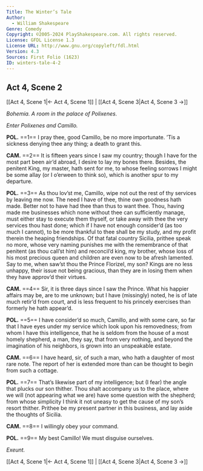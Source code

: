 ```yaml
---
Title: The Winter’s Tale
Author: 
  - William Shakespeare
Genre: Comedy
Copyright: ©2005-2024 PlayShakespeare.com. All rights reserved.
License: GFDL License 1.3
License URL: http://www.gnu.org/copyleft/fdl.html
Version: 4.3
Sources: First Folio (1623)
ID: winters-tale-4-2
---
```


## Act 4, Scene 2
[[Act 4, Scene 1|← Act 4, Scene 1]] | [[Act 4, Scene 3|Act 4, Scene 3 →]]

*Bohemia. A room in the palace of Polixenes.*

*Enter Polixenes and Camillo.*

**POL.**
==1== I pray thee, good Camillo, be no more importunate. ’Tis a sickness denying thee any thing; a death to grant this.

**CAM.**
==2== It is fifteen years since I saw my country; though I have for the most part been air’d abroad, I desire to lay my bones there. Besides, the penitent King, my master, hath sent for me, to whose feeling sorrows I might be some allay (or I o’erween to think so), which is another spur to my departure.

**POL.**
==3== As thou lov’st me, Camillo, wipe not out the rest of thy services by leaving me now. The need I have of thee, thine own goodness hath made. Better not to have had thee than thus to want thee. Thou, having made me businesses which none without thee can sufficiently manage, must either stay to execute them thyself, or take away with thee the very services thou hast done; which if I have not enough consider’d (as too much I cannot), to be more thankful to thee shall be my study, and my profit therein the heaping friendships. Of that fatal country Sicilia, prithee speak no more, whose very naming punishes me with the remembrance of that penitent (as thou call’st him) and reconcil’d king, my brother, whose loss of his most precious queen and children are even now to be afresh lamented. Say to me, when saw’st thou the Prince Florizel, my son? Kings are no less unhappy, their issue not being gracious, than they are in losing them when they have approv’d their virtues.

**CAM.**
==4== Sir, it is three days since I saw the Prince. What his happier affairs may be, are to me unknown; but I have (missingly) noted, he is of late much retir’d from court, and is less frequent to his princely exercises than formerly he hath appear’d.

**POL.**
==5== I have consider’d so much, Camillo, and with some care, so far that I have eyes under my service which look upon his removedness; from whom I have this intelligence, that he is seldom from the house of a most homely shepherd, a man, they say, that from very nothing, and beyond the imagination of his neighbors, is grown into an unspeakable estate.

**CAM.**
==6== I have heard, sir, of such a man, who hath a daughter of most rare note. The report of her is extended more than can be thought to begin from such a cottage.

**POL.**
==7== That’s likewise part of my intelligence; but (I fear) the angle that plucks our son thither. Thou shalt accompany us to the place, where we will (not appearing what we are) have some question with the shepherd; from whose simplicity I think it not uneasy to get the cause of my son’s resort thither. Prithee be my present partner in this business, and lay aside the thoughts of Sicilia.

**CAM.**
==8== I willingly obey your command.

**POL.**
==9== My best Camillo! We must disguise ourselves.

*Exeunt.*

[[Act 4, Scene 1|← Act 4, Scene 1]] | [[Act 4, Scene 3|Act 4, Scene 3 →]]
